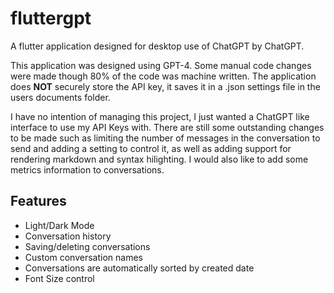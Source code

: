 # fluttergpt
A flutter application designed for desktop use of ChatGPT by ChatGPT.

This application was designed using GPT-4. Some manual code changes were made though 80% of the code was machine written. The application does **NOT** securely store the API key, it saves it in a .json settings file in the users documents folder.

I have no intention of managing this project, I just wanted a ChatGPT like interface to use my API Keys with. There are still some outstanding changes to be made such as limiting the number of messages in the conversation to send and adding a setting to control it, as well as adding support for rendering markdown and syntax hilighting. I would also like to add some metrics information to conversations.

## Features
- Light/Dark Mode
- Conversation history
- Saving/deleting conversations
- Custom conversation names
- Conversations are automatically sorted by created date
- Font Size control

